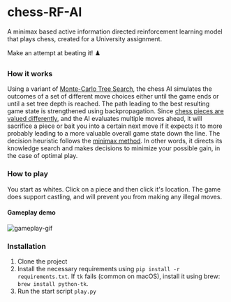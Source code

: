 # chess-RF-AI
A minimax based active information directed reinforcement learning model that plays chess, created for a University assignment.

Make an attempt at beating it! ♟️

### How it works

Using a variant of [Monte-Carlo Tree Search](https://en.wikipedia.org/wiki/Monte_Carlo_tree_search#Monte_Carlo_tree_search_(MCTS)), the chess AI simulates the outcomes of a set of different move choices either until the game ends or until a set tree depth is reached. The path leading to the best resulting game state is strengthened using backpropagation. Since [chess pieces are valued differently](https://www.chess.com/terms/chess-piece-value#Chesspiecevals), and the AI evaluates multiple moves ahead, it will sacrifice a piece or bait you into a certain next move if it expects it to more probably leading to a more valuable overall game state down the line. The decision heuristic follows the [minimax method](https://en.wikipedia.org/wiki/Minimax). In other words, it directs its knowledge search and makes decisions to minimize your possible gain, in the case of optimal play.

### How to play

You start as whites. Click on a piece and then click it's location. The game does support castling, and will prevent you from making any illegal moves.

#### Gameplay demo
![gameplay-gif](./readme_assets/sc-superfast-169.gif)

### Installation

1. Clone the project
2. Install the necessary requirements using `pip install -r requirements.txt`. If `tk` fails (common on macOS), install it using brew: `brew install python-tk`.
3. Run the start script `play.py`
